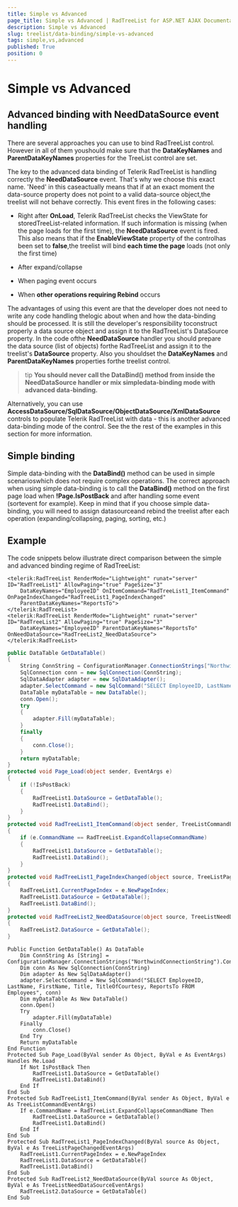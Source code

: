 ```yaml
---
title: Simple vs Advanced
page_title: Simple vs Advanced | RadTreeList for ASP.NET AJAX Documentation
description: Simple vs Advanced
slug: treelist/data-binding/simple-vs-advanced
tags: simple,vs,advanced
published: True
position: 0
---
```


# Simple vs Advanced



## Advanced binding with NeedDataSource event handling

There are several approaches you can use to bind RadTreeList control. However in all of them youshould make sure that the **DataKeyNames** and **ParentDataKeyNames** properties for the TreeList control are set.

The key to the advanced data binding of Telerik RadTreeList is handling correctly the **NeedDataSource** event. That's why we choose this exact name. 'Need' in this caseactually means that if at an exact moment the data-source property does not point to a valid data-source object,the treelist will not behave correctly. This event fires in the following cases:

* Right after **OnLoad**, Telerik RadTreeList checks the ViewState for storedTreeList-related information. If such information is missing (when the page loads for the first time), the **NeedDataSource** event is fired. This also means that if the **EnableViewState** property of the controlhas been set to **false**,the treelist will bind **each time the page** loads (not only the first time)

* After expand/collapse

* When paging event occurs

* When **other operations requiring Rebind** occurs

The advantages of using this event are that the developer does not need to write any code handling thelogic about when and how the data-binding should be processed. It is still the developer's responsibility toconstruct properly a data source object and assign it to the RadTreeList's DataSource property. In the code ofthe **NeedDataSource** handler you should prepare the data source (list of objects) forthe RadTreeList and assign it to the treelist's **DataSource** property. Also you shouldset the **DataKeyNames** and **ParentDataKeyNames** properties forthe treelist control.

>tip  **You should never call the DataBind() method from inside the NeedDataSource handler or mix simpledata-binding mode with advanced data-binding.** 
>


Alternatively, you can use **AccessDataSource/SqlDataSource/ObjectDataSource/XmlDataSource**	controls to populate Telerik RadTreeList with data - this is another advanced data-binding mode of the control.	See the the rest of the examples in this section for more information.

## Simple binding

Simple data-binding with the **DataBind()** method can be used in simple scenarioswhich does not require complex operations. The correct approach when using simple data-binding is to call the **DataBind()** method on the first page load when **!Page.IsPostBack** and after handling some event (sortevent for example). Keep in mind that if you choose simple data-binding, you will need to assign datasourceand rebind the treelist after each operation (expanding/collapsing, paging, sorting, etc.)

## Example

The code snippets below illustrate direct comparison between the simple and advanced binding regime of RadTreeList:



````ASPNET
<telerik:RadTreeList RenderMode="Lightweight" runat="server" ID="RadTreeList1" AllowPaging="true" PageSize="3"
	DataKeyNames="EmployeeID" OnItemCommand="RadTreeList1_ItemCommand" OnPageIndexChanged="RadTreeList1_PageIndexChanged"
	ParentDataKeyNames="ReportsTo">
</telerik:RadTreeList>
<telerik:RadTreeList RenderMode="Lightweight" runat="server" ID="RadTreeList2" AllowPaging="true" PageSize="3"
	DataKeyNames="EmployeeID" ParentDataKeyNames="ReportsTo" OnNeedDataSource="RadTreeList2_NeedDataSource">
</telerik:RadTreeList>
````
````C#
public DataTable GetDataTable()
{
	String ConnString = ConfigurationManager.ConnectionStrings["NorthwindConnectionString"].ConnectionString;
	SqlConnection conn = new SqlConnection(ConnString);
	SqlDataAdapter adapter = new SqlDataAdapter();
	adapter.SelectCommand = new SqlCommand("SELECT EmployeeID, LastName, FirstName, Title, TitleOfCourtesy, ReportsTo FROM Employees", conn);
	DataTable myDataTable = new DataTable();
	conn.Open();
	try
	{
		adapter.Fill(myDataTable);
	}
	finally
	{
		conn.Close();
	}
	return myDataTable;
}
protected void Page_Load(object sender, EventArgs e)
{
	if (!IsPostBack)
	{
		RadTreeList1.DataSource = GetDataTable();
		RadTreeList1.DataBind();
	}
}
protected void RadTreeList1_ItemCommand(object sender, TreeListCommandEventArgs e)
{
	if (e.CommandName == RadTreeList.ExpandCollapseCommandName)
	{
		RadTreeList1.DataSource = GetDataTable();
		RadTreeList1.DataBind();
	}
}
protected void RadTreeList1_PageIndexChanged(object source, TreeListPageChangedEventArgs e)
{
	RadTreeList1.CurrentPageIndex = e.NewPageIndex;
	RadTreeList1.DataSource = GetDataTable();
	RadTreeList1.DataBind();
}
protected void RadTreeList2_NeedDataSource(object source, TreeListNeedDataSourceEventArgs e)
{
	RadTreeList2.DataSource = GetDataTable();
}  
````
````VB.NET
Public Function GetDataTable() As DataTable
	Dim ConnString As [String] = ConfigurationManager.ConnectionStrings("NorthwindConnectionString").ConnectionString
	Dim conn As New SqlConnection(ConnString)
	Dim adapter As New SqlDataAdapter()
	adapter.SelectCommand = New SqlCommand("SELECT EmployeeID, LastName, FirstName, Title, TitleOfCourtesy, ReportsTo FROM Employees", conn)
	Dim myDataTable As New DataTable()
	conn.Open()
	Try
		adapter.Fill(myDataTable)
	Finally
		conn.Close()
	End Try
	Return myDataTable
End Function
Protected Sub Page_Load(ByVal sender As Object, ByVal e As EventArgs) Handles Me.Load
	If Not IsPostBack Then
		RadTreeList1.DataSource = GetDataTable()
		RadTreeList1.DataBind()
	End If
End Sub
Protected Sub RadTreeList1_ItemCommand(ByVal sender As Object, ByVal e As TreeListCommandEventArgs)
	If e.CommandName = RadTreeList.ExpandCollapseCommandName Then
		RadTreeList1.DataSource = GetDataTable()
		RadTreeList1.DataBind()
	End If
End Sub
Protected Sub RadTreeList1_PageIndexChanged(ByVal source As Object, ByVal e As TreeListPageChangedEventArgs)
	RadTreeList1.CurrentPageIndex = e.NewPageIndex
	RadTreeList1.DataSource = GetDataTable()
	RadTreeList1.DataBind()
End Sub
Protected Sub RadTreeList2_NeedDataSource(ByVal source As Object, ByVal e As TreeListNeedDataSourceEventArgs)
	RadTreeList2.DataSource = GetDataTable()
End Sub
````


